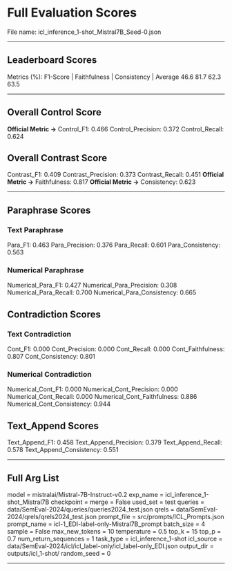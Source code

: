 # Full Evaluation Scores

File name: icl_inference_1-shot_Mistral7B_Seed-0.json


---

## Leaderboard Scores

Metrics (%): F1-Score | Faithfulness | Consistency | Average
                46.6        81.7          62.3        63.5

---

## Overall Control Score

**Official Metric ->** Control_F1: 0.466
Control_Precision: 0.372
Control_Recall: 0.624

## Overall Contrast Score

Contrast_F1: 0.409
Contrast_Precision: 0.373
Contrast_Recall: 0.451
**Official Metric ->** Faithfulness: 0.817
**Official Metric ->** Consistency: 0.623

---


## Paraphrase Scores


### Text Paraphrase

Para_F1: 0.463
Para_Precision: 0.376
Para_Recall: 0.601
Para_Consistency: 0.563


### Numerical Paraphrase

Numerical_Para_F1: 0.427
Numerical_Para_Precision: 0.308
Numerical_Para_Recall: 0.700
Numerical_Para_Consistency: 0.665


## Contradiction Scores


### Text Contradiction

Cont_F1: 0.000
Cont_Precision: 0.000
Cont_Recall: 0.000
Cont_Faithfulness: 0.807
Cont_Consistency: 0.801


### Numerical Contradiction

Numerical_Cont_F1: 0.000
Numerical_Cont_Precision: 0.000
Numerical_Cont_Recall: 0.000
Numerical_Cont_Faithfulness: 0.886
Numerical_Cont_Consistency: 0.944


## Text_Append Scores

Text_Append_F1: 0.458
Text_Append_Precision: 0.379
Text_Append_Recall: 0.578
Text_Append_Consistency: 0.551

---

## Full Arg List

model = mistralai/Mistral-7B-Instruct-v0.2
exp_name = icl_inference_1-shot_Mistral7B
checkpoint = 
merge = False
used_set = test
queries = data/SemEval-2024/queries/queries2024_test.json
qrels = data/SemEval-2024/qrels/qrels2024_test.json
prompt_file = src/prompts/ICL_Prompts.json
prompt_name = icl-1_EDI-label-only-Mistral7B_prompt
batch_size = 4
sample = False
max_new_tokens = 10
temperature = 0.5
top_k = 15
top_p = 0.7
num_return_sequences = 1
task_type = icl_inference_1-shot
icl_source = data/SemEval-2024/icl/icl_label-only/icl_label-only_EDI.json
output_dir = outputs/icl_1-shot/
random_seed = 0

---

